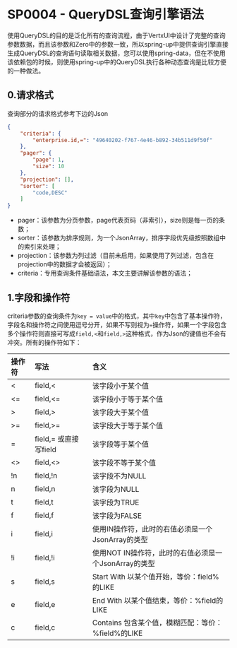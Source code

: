 # SP0004 - QueryDSL查询引擎语法

使用QueryDSL的目的是泛化所有的查询流程，由于VertxUI中设计了完整的查询参数数据，而且该参数和Zero中的参数一致，所以spring-up中提供查询引擎直接生成QueryDSL的查询语句读取相关数据，您可以使用spring-data，但在不使用该依赖包的时候，则使用spring-up中的QueryDSL执行各种动态查询是比较方便的一种做法。

## 0.请求格式

查询部分的请求格式参考下边的Json

```json
{
    "criteria": {
        "enterprise.id,=": "49640202-f767-4e46-b892-34b511d9f50f"
    },
    "pager": {
        "page": 1,
        "size": 10
    },
    "projection": [],
    "sorter": [
        "code,DESC"
    ]
}
```

* pager：该参数为分页参数，page代表页码（非索引），size则是每一页的条数；
* sorter：该参数为排序规则，为一个JsonArray，排序字段优先级按照数组中的索引来处理；
* projection：该参数为列过滤（目前未启用，如果使用了列过滤，包含在projection中的数据才会被返回）；
* criteria：专用查询条件基础语法，本文主要讲解该参数的语法；

## 1.字段和操作符

criteria参数的查询条件为`key = value`中的格式，其中`key`中包含了基本操作符，字段名和操作符之间使用逗号分开，如果不写则视为`=`操作符，如果一个字段包含多个操作符则直接可写成`field,<`和`field,>`这种格式，作为Json的键值也不会有冲突。所有的操作符如下：

| 操作符 | 写法 | 含义 |
| :--- | :--- | :--- |
| &lt; | field,&lt; | 该字段小于某个值 |
| &lt;= | field,&lt;= | 该字段小于等于某个值 |
| &gt; | field,&gt; | 该字段大于某个值 |
| &gt;= | field,&gt;= | 该字段大于等于某个值 |
| = | field,= 或直接写field | 该字段等于某个值 |
| &lt;&gt; | field,&lt;&gt; | 该字段不等于某个值 |
| !n | field,!n | 该字段不为NULL |
| n | field,n | 该字段为NULL |
| t | field,t | 该字段为TRUE |
| f | field,f | 该字段为FALSE |
| i | field,i | 使用IN操作符，此时的右值必须是一个JsonArray的类型 |
| !i | field,!i | 使用NOT IN操作符，此时的右值必须是一个JsonArray的类型 |
| s | field,s | Start With 以某个值开始，等价：field%的LIKE |
| e | field,e | End With 以某个值结束，等价：%field的LIKE |
| c | field,c | Contains 包含某个值，模糊匹配：等价：%field%的LIKE |



